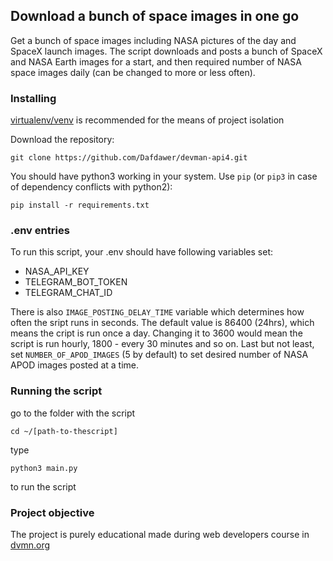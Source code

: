## Download a bunch of space images in one go

Get a bunch of space images including NASA pictures of the day and SpaceX launch images. The script downloads and posts a bunch of SpaceX and
NASA Earth images for a start, and then required number of NASA space
images daily (can be changed to more or less often).

### **Installing**

[virtualenv/venv](https://docs.python.org/3/library/venv.html) is recommended for the means of project isolation

Download the repository:

```
git clone https://github.com/Dafdawer/devman-api4.git
```

You should have python3 working in your system. Use `pip` (or `pip3` in
case of dependency conflicts with python2):

```
pip install -r requirements.txt
```

### __.env entries__

To run this script,  your .env should have following variables set:

- NASA_API_KEY
- TELEGRAM_BOT_TOKEN
- TELEGRAM_CHAT_ID
  
There is also `IMAGE_POSTING_DELAY_TIME` variable which determines how often the sript runs in seconds. The default value is 86400 (24hrs), which means the cript is run once a day. Changing it to 3600 would mean the script is run hourly, 1800 - every 30 minutes and so on.
Last but not least, set `NUMBER_OF_APOD_IMAGES` (5 by default) to set desired number of NASA APOD images posted at a time.


### __Running the script__

go to the folder with the script

```
cd ~/[path-to-thescript]
```

type
```
python3 main.py
```
to run the script


### __Project objective__

The project is purely educational made during web developers course
in [dvmn.org](https://dvmn.org)